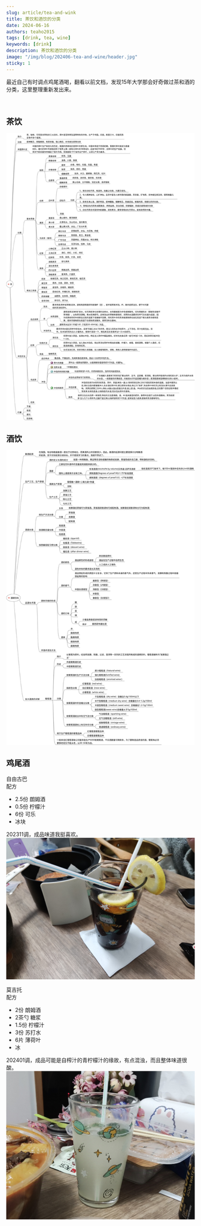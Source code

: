 ```yaml
---
slug: article/tea-and-wink
title: 茶饮和酒饮的分类
date: 2024-06-16
authors: teaho2015
tags: [drink, tea, wine]
keywords: [drink]
description: 茶饮和酒饮的分类
image: "/img/blog/202406-tea-and-wine/header.jpg"
sticky: 1
---
```


最近自己有时调点鸡尾酒喝，翻看以前文档，发现15年大学那会好奇做过茶和酒的分类，这里整理重新发出来。

<br/>
<!-- truncate -->

## 茶饮

![](茶.svg)


## 酒饮

![](酒精饮料.svg)



## 鸡尾酒


自由古巴    
配方
* 2.5份 朗姆酒
* 0.5份 柠檬汁
* 6份 可乐
* 冰块

202311调，成品味道我挺喜欢。
![](自由古巴.jpg)

莫吉托  
配方
* 2份 朗姆酒
* 2茶勺 糖浆
* 1.5份 柠檬汁
* 3份 苏打水
* 6片 薄荷叶
* 冰

202401调，成品可能是自榨汁的青柠檬汁的缘故，有点混浊，而且整体味道很酸。 
![](莫吉托.jpg)
